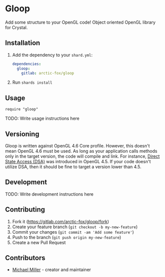 # Gloop

Add some structure to your OpenGL code!
Object oriented OpenGL library for Crystal.

## Installation

1. Add the dependency to your `shard.yml`:

   ```yaml
   dependencies:
     gloop:
       gitlab: arctic-fox/gloop
   ```

2. Run `shards install`

## Usage

```crystal
require "gloop"
```

TODO: Write usage instructions here

## Versioning

Gloop is written against OpenGL 4.6 Core profile.
However, this doesn't mean OpenGL 4.6 must be used.
As long as your application calls methods only in the target version, the code will compile and link.
For instance, [Direct State Access (DSA)](https://www.khronos.org/opengl/wiki/Direct_State_Access) was introduced in OpenGL 4.5.
If your code doesn't utilize DSA, then it should be fine to target a version lower than 4.5.

## Development

TODO: Write development instructions here

## Contributing

1. Fork it (<https://gitlab.com/arctic-fox/gloop/fork>)
2. Create your feature branch (`git checkout -b my-new-feature`)
3. Commit your changes (`git commit -am 'Add some feature'`)
4. Push to the branch (`git push origin my-new-feature`)
5. Create a new Pull Request

## Contributors

- [Michael Miller](https://gitlab.com/arctic-fox) - creator and maintainer
